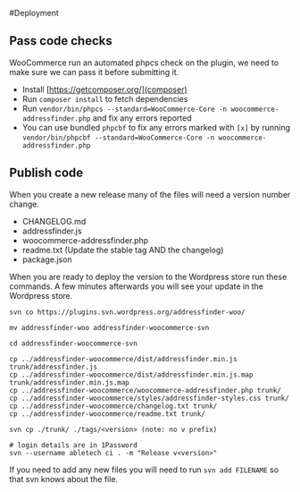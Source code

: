 #Deployment

## Pass code checks
WooCommerce run an automated phpcs check on the plugin, we need to make sure we can pass it before submitting it.
- Install [https://getcomposer.org/](composer)
- Run `composer install` to fetch dependencies
- Run `vendor/bin/phpcs --standard=WooCommerce-Core -n woocommerce-addressfinder.php` and fix any errors reported
- You can use bundled `phpcbf` to fix any errors marked with `[x]` by running `vendor/bin/phpcbf --standard=WooCommerce-Core -n woocommerce-addressfinder.php`

## Publish code
When you create a new release many of the files will need a version number change.
- CHANGELOG.md
- addressfinder.js
- woocommerce-addressfinder.php
- readme.txt (Update the stable tag AND the changelog)
- package.json

When you are ready to deploy the version to the Wordpress store run these commands.
A few minutes afterwards you will see your update in the Wordpress store.

```
svn co https://plugins.svn.wordpress.org/addressfinder-woo/

mv addressfinder-woo addressfinder-woocommerce-svn

cd addressfinder-woocommerce-svn

cp ../addressfinder-woocommerce/dist/addressfinder.min.js trunk/addressfinder.js
cp ../addressfinder-woocommerce/dist/addressfinder.min.js.map trunk/addressfinder.min.js.map
cp ../addressfinder-woocommerce/woocommerce-addressfinder.php trunk/
cp ../addressfinder-woocommerce/styles/addressfinder-styles.css trunk/
cp ../addressfinder-woocommerce/changelog.txt trunk/
cp ../addressfinder-woocommerce/readme.txt trunk/

svn cp ./trunk/ ./tags/<version> (note: no v prefix)

# login details are in 1Password
svn --username abletech ci . -m "Release v<version>"
```

If you need to add any new files you will need to run `svn add FILENAME` so that svn knows about the file.
